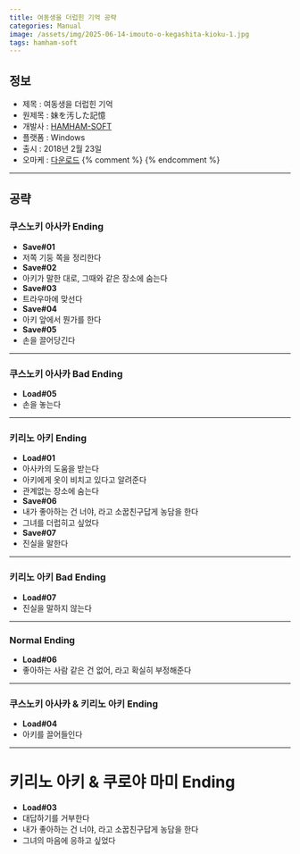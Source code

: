 ```yaml
---
title: 여동생을 더럽힌 기억 공략
categories: Manual
image: /assets/img/2025-06-14-imouto-o-kegashita-kioku-1.jpg
tags: hamham-soft
---
```


## 정보

* 제목 : 여동생을 더럽힌 기억
* 원제목 : 妹を汚した記憶
* 개발사 : [HAMHAM-SOFT](/tags/hamham-soft)
* 플랫폼 : Windows
* 출시 : 2018년 2월 23일
* 오마케 : [다운로드](/assets/omake/imouto-o-kegashita-kioku.zip)
{% comment %}
{% endcomment %}

---

## 공략

### 쿠스노키 아사카 Ending

* **Save#01**
* 저쪽 기둥 쪽을 정리한다
* **Save#02**
* 아키가 말한 대로, 그때와 같은 장소에 숨는다
* **Save#03**
* 트라우마에 맞선다
* **Save#04**
* 아키 앞에서 뭔가를 한다
* **Save#05**
* 손을 끌어당긴다

---

### 쿠스노키 아사카 Bad Ending

* **Load#05**
* 손을 놓는다

---

### 키리노 아키 Ending

* **Load#01**
* 아사카의 도움을 받는다
* 아키에게 옷이 비치고 있다고 알려준다
* 관계없는 장소에 숨는다
* **Save#06**
* 내가 좋아하는 건 너야, 라고 소꿉친구답게 농담을 한다
* 그녀를 더럽히고 싶었다
* **Save#07**
* 진실을 말한다

---

### 키리노 아키 Bad Ending

* **Load#07**
* 진실을 말하지 않는다

---

### Normal Ending

* **Load#06**
* 좋아하는 사람 같은 건 없어, 라고 확실히 부정해준다

---

### 쿠스노키 아사카 & 키리노 아키 Ending

* **Load#04**
* 아키를 끌어들인다

---

# 키리노 아키 & 쿠로야 마미 Ending

* **Load#03**
* 대답하기를 거부한다
* 내가 좋아하는 건 너야, 라고 소꿉친구답게 농담을 한다
* 그녀의 마음에 응하고 싶었다
